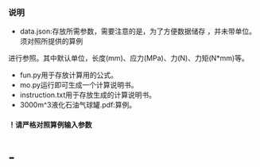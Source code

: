 ### 说明

* data.json:存放所需参数，需要注意的是，为了方便数据储存 ，并未带单位。须对照所提供的算例

进行参照。其中默认单位，长度(mm)、应力(MPa)、力(N)、力矩(N*mm)等。

* fun.py用于存放计算用的公式。
* mo.py运行即可生成一个计算说明书。
* instruction.txt用于存放生成的计算说明书。
* 3000m^3液化石油气球罐.pdf:算例。

#### ！请严格对照算例输入参数

# -
